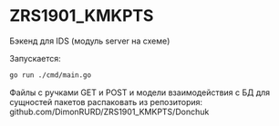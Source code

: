 # ZRS1901_KMKPTS
Бэкенд для IDS (модуль server на схеме)

Запускается:
```bash
go run ./cmd/main.go
```
Файлы с ручками GET и POST и модели взаимодействия с БД для сущностей пакетов распаковать из репозитория:
github.com/DimonRURD/ZRS1901_KMKPTS/Donchuk

